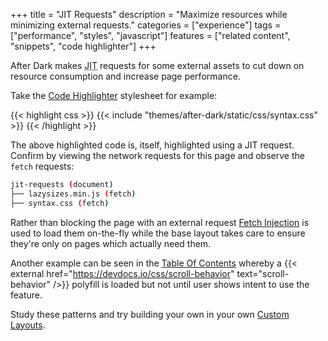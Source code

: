 +++
title = "JIT Requests"
description = "Maximize resources while minimizing external requests."
categories = ["experience"]
tags = ["performance", "styles", "javascript"]
features = ["related content", "snippets", "code highlighter"]
+++

After Dark makes <abbr title="Just-In-Time">JIT</abbr> requests for some external assets to cut down on resource consumption and increase page performance.

Take the [Code Highlighter](../code-highlighter) stylesheet for example:

{{< highlight css >}}
{{< include "themes/after-dark/static/css/syntax.css" >}}
{{< /highlight >}}

The above highlighted code is, itself, highlighted using a JIT request. Confirm by viewing the network requests for this page and observe the `fetch` requests:

```sh
jit-requests (document)
├── lazysizes.min.js (fetch)
├── syntax.css (fetch)
```

Rather than blocking the page with an external request [Fetch Injection](../fetch-injection) is used to load them on-the-fly while the base layout takes care to ensure they're only on pages which actually need them.

Another example can be seen in the [Table Of Contents](../table-of-contents) whereby a {{< external href="https://devdocs.io/css/scroll-behavior" text="scroll-behavior" />}} polyfill is loaded but not until user shows intent to use the feature.

Study these patterns and try building your own in your own [Custom Layouts](../custom-layouts).
